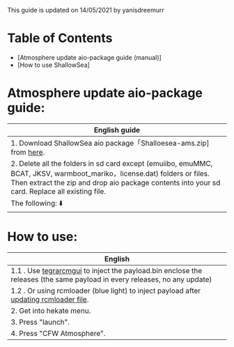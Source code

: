 This guide is updated on 14/05/2021 by yanisdreemurr
# Table of Contents
- [Atmosphere update aio-package guide (manual)]
- [How to use ShallowSea]

# Atmosphere update aio-package guide:
| English guide |
| ------------- |
| 1. Download ShallowSea aio package「Shalloesea-ams.zip] from [here](https://github.com/yanisdreemurr/ShallowSea-Fork/releases/tag/1.0). |
| 2. Delete all the folders in sd card except (emuiibo, emuMMC, BCAT, JKSV, warmboot_mariko，license.dat) folders or files. Then extract the zip and drop aio package contents into your sd card. Replace all existing file. |
| The following: ⬇️  |

# How to use:
| English |
| ------- |
| 1.1 . Use [tegrarcmgui](https://github.com/eliboa/TegraRcmGUI/releases/latest) to inject the payload.bin enclose the releases (the same payload in every releases, no any update) |
| 1.2 . Or using rcmloader (blue light) to inject payload after [updating rcmloader file](https://github.com/carcaschoi/rcmloader-package).
| 2. Get into hekate menu. |
| 3. Press "launch". |
| 4. Press "CFW Atmosphere". |
